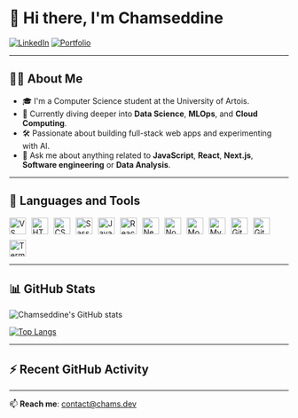 # 👋 Hi there, I'm Chamseddine 

[![LinkedIn](https://img.shields.io/badge/-LinkedIn-blue?style=for-the-badge&logo=linkedin&logoColor=white)](https://www.linkedin.com/in/chamsedd1ne)
[![Portfolio](https://img.shields.io/badge/Portfolio-chams.dev-purple?style=for-the-badge)](https://chams.dev)

---

## 👨‍🎓 About Me

- 🎓 I'm a Computer Science student at the University of Artois.
- 🌱 Currently diving deeper into **Data Science**, **MLOps**, and **Cloud Computing**.
- 🛠 Passionate about building full-stack web apps and experimenting with AI.
- 💬 Ask me about anything related to **JavaScript**, **React**, **Next.js**, **Software engineering** or **Data Analysis**.

---

## 🧰 Languages and Tools

<div style="display: flex; flex-wrap: wrap; gap: 10px;">
  <img alt="VS Code" width="30px" src="https://cdn.jsdelivr.net/gh/devicons/devicon/icons/vscode/vscode-original.svg"/>
  <img alt="HTML5" width="30px" src="https://cdn.jsdelivr.net/gh/devicons/devicon/icons/html5/html5-original.svg"/>
  <img alt="CSS3" width="30px" src="https://cdn.jsdelivr.net/gh/devicons/devicon/icons/css3/css3-original.svg"/>
  <img alt="Sass" width="30px" src="https://cdn.jsdelivr.net/gh/devicons/devicon/icons/sass/sass-original.svg"/>
  <img alt="JavaScript" width="30px" src="https://cdn.jsdelivr.net/gh/devicons/devicon/icons/javascript/javascript-original.svg"/>
  <img alt="React" width="30px" src="https://cdn.jsdelivr.net/gh/devicons/devicon/icons/react/react-original.svg"/>
  <img alt="Next.js" width="30px" src="https://cdn.jsdelivr.net/gh/devicons/devicon/icons/nextjs/nextjs-original.svg"/>
  <img alt="Node.js" width="30px" src="https://cdn.jsdelivr.net/gh/devicons/devicon/icons/nodejs/nodejs-original.svg"/>
  <img alt="MongoDB" width="30px" src="https://cdn.jsdelivr.net/gh/devicons/devicon/icons/mongodb/mongodb-original.svg"/>
  <img alt="MySQL" width="30px" src="https://cdn.jsdelivr.net/gh/devicons/devicon/icons/mysql/mysql-original.svg"/>
  <img alt="Git" width="30px" src="https://cdn.jsdelivr.net/gh/devicons/devicon/icons/git/git-original.svg"/>
  <img alt="GitHub" width="30px" src="https://cdn.jsdelivr.net/gh/devicons/devicon/icons/github/github-original.svg"/>
  <img alt="Terminal" width="30px" src="https://cdn.jsdelivr.net/gh/devicons/devicon/icons/bash/bash-original.svg"/>
</div>

---

## 📊 GitHub Stats

![Chamseddine's GitHub stats](https://github-readme-stats-chamseddines-projects.vercel.app/api?username=chamse22ine&show_icons=true&theme=tokyonight)

[![Top Langs](https://github-readme-stats.vercel.app/api/top-langs/?username=chamse22ine&layout=pie&theme=tokyonight)](https://github.com/anuraghazra/github-readme-stats)

---

## ⚡ Recent GitHub Activity

<!--START_SECTION:activity-->
<!--END_SECTION:activity-->

---

📫 **Reach me**: [contact@chams.dev](mailto:contact@chams.dev)


